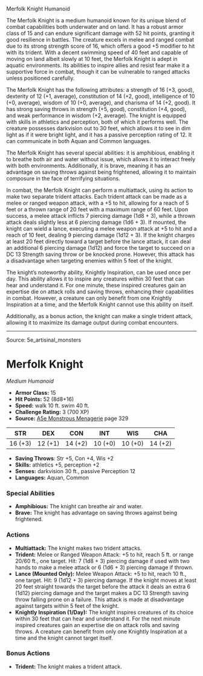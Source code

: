 <MonsterName/>Merfolk Knight</MonsterName>
<CreatureType/>Humanoid</CreatureType>

<summary>The Merfolk Knight is a medium humanoid known for its unique blend of combat capabilities both underwater and on land. It has a robust armor class of 15 and can endure significant damage with 52 hit points, granting it good resilience in battles. The creature excels in melee and ranged combat due to its strong strength score of 16, which offers a good +5 modifier to hit with its trident. With a decent swimming speed of 40 feet and capable of moving on land albeit slowly at 10 feet, the Merfolk Knight is adept in aquatic environments. Its abilities to inspire allies and resist fear make it a supportive force in combat, though it can be vulnerable to ranged attacks unless positioned carefully.</summary>

<detail>

The Merfolk Knight has the following attributes: a strength of 16 (+3, good), dexterity of 12 (+1, average), constitution of 14 (+2, good), intelligence of 10 (+0, average), wisdom of 10 (+0, average), and charisma of 14 (+2, good). It has strong saving throws in strength (+5, good), constitution (+4, good), and weak performance in wisdom (+2, average). The knight is equipped with skills in athletics and perception, both of which it performs well. The creature possesses darkvision out to 30 feet, which allows it to see in dim light as if it were bright light, and it has a passive perception rating of 12. It can communicate in both Aquan and Common languages.

The Merfolk Knight has several special abilities: it is amphibious, enabling it to breathe both air and water without issue, which allows it to interact freely with both environments. Additionally, it is brave, meaning it has an advantage on saving throws against being frightened, allowing it to maintain composure in the face of terrifying situations.

In combat, the Merfolk Knight can perform a multiattack, using its action to make two separate trident attacks. Each trident attack can be made as a melee or ranged weapon attack, with a +5 to hit, allowing for a reach of 5 feet or a thrown range of 20 feet with a maximum range of 60 feet. Upon success, a melee attack inflicts 7 piercing damage (1d8 + 3), while a thrown attack deals slightly less at 6 piercing damage (1d6 + 3). If mounted, the knight can wield a lance, executing a melee weapon attack at +5 to hit and a reach of 10 feet, dealing 9 piercing damage (1d12 + 3). If the knight charges at least 20 feet directly toward a target before the lance attack, it can deal an additional 6 piercing damage (1d12) and force the target to succeed on a DC 13 Strength saving throw or be knocked prone. However, this attack has a disadvantage when targeting enemies within 5 feet of the knight.

The knight’s noteworthy ability, Knightly Inspiration, can be used once per day. This ability allows it to inspire any creatures within 30 feet that can hear and understand it. For one minute, these inspired creatures gain an expertise die on attack rolls and saving throws, enhancing their capabilities in combat. However, a creature can only benefit from one Knightly Inspiration at a time, and the Merfolk Knight cannot use this ability on itself.

Additionally, as a bonus action, the knight can make a single trident attack, allowing it to maximize its damage output during combat encounters.</detail>



---

Source: 5e_artisinal_monsters

# Merfolk Knight

*Medium* *Humanoid*

- **Armor Class:** 15
- **Hit Points:** 52 (8d8+16)
- **Speed:** walk 10 ft. swim 40 ft.
- **Challenge Rating:** 3 (700 XP)
- **Source:** [A5e Monstrous Menagerie](https://enpublishingrpg.com/products/level-up-monstrous-menagerie-a5e) page 329

| STR | DEX | CON | INT | WIS | CHA |
| --- | --- | --- | --- | --- | --- |
| 16 (+3) | 12 (+1) | 14 (+2) | 10 (+0) | 10 (+0) | 14 (+2) |

- **Saving Throws**: Str +5, Con +4, Wis +2
- **Skills:** athletics +5, perception +2
- **Senses:** darkvision 30 ft., passive Perception 12
- **Languages:** Aquan, Common

### Special Abilities

- **Amphibious:** The knight can breathe air and water.
- **Brave:** The knight has advantage on saving throws against being frightened.

### Actions

- **Multiattack:** The knight makes two trident attacks.
- **Trident:** Melee or Ranged Weapon Attack: +5 to hit, reach 5 ft. or range 20/60 ft., one target. Hit: 7 (1d8 + 3) piercing damage if used with two hands to make a melee attack  or 6 (1d6 + 3) piercing damage if thrown.
- **Lance (Mounted Only):** Melee Weapon Attack: +5 to hit, reach 10 ft., one target. Hit: 9 (1d12 + 3) piercing damage. If the knight moves at least 20 feet straight towards the target before the attack  it deals an extra 6 (1d12) piercing damage  and the target makes a DC 13 Strength saving throw  falling prone on a failure. This attack is made at disadvantage against targets within 5 feet of the knight.
- **Knightly Inspiration (1/Day):** The knight inspires creatures of its choice within 30 feet that can hear and understand it. For the next minute  inspired creatures gain an expertise die on attack rolls and saving throws. A creature can benefit from only one Knightly Inspiration at a time  and the knight cannot target itself.

### Bonus Actions

- **Trident:** The knight makes a trident attack.




